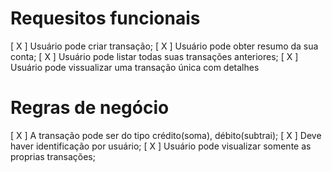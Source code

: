 # Requesitos funcionais

[ X ] Usuário pode criar transação;
[ X ] Usuário pode obter resumo da sua conta;
[ X ] Usuário pode listar todas suas transações anteriores;
[ X ] Usuário pode vissualizar uma transação única com detalhes

# Regras de negócio

[ X ] A transação pode ser do tipo crédito(soma), débito(subtrai);
[ X ] Deve haver identificação por usuário;
[ X ] Usuário pode visualizar somente as proprias transações;